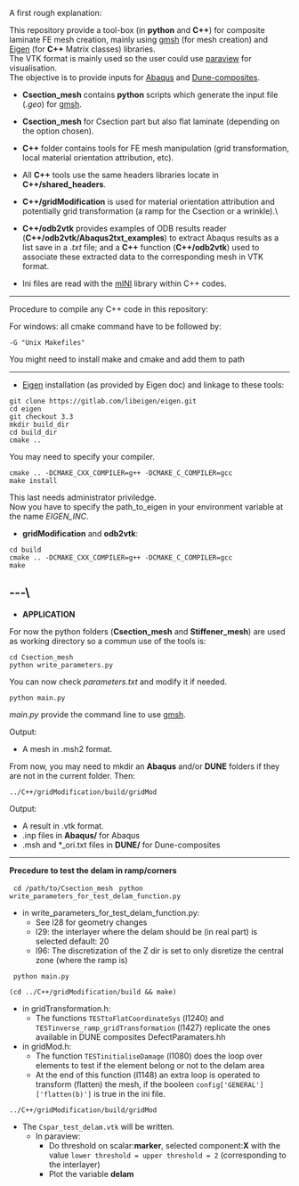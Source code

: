 A first rough explanation:

This repository provide a tool-box (in **python** and **C++**) for composite laminate FE mesh creation, mainly using [gmsh](https://gmsh.info/) (for mesh creation) and [Eigen](https://Eigen.tuxfamily.org/index.php?title=Main_Page) (for **C++** Matrix classes) libraries.\
The VTK format is mainly used so the user could use [paraview](https://www.paraview.org/) for visualisation.\
The objective is to provide inputs for [Abaqus](https://www.technia.co.uk/software/simulia/abaqus/) and [Dune-composites](https://gitlab.dune-project.org/anne.reinarz/dune-composites).

* **Csection_mesh** contains **python** scripts which generate the input file (*.geo*) for [gmsh](https://gmsh.info/).

* **Csection_mesh** for Csection part but also flat laminate (depending on the option chosen).

* **C++** folder contains tools for FE mesh manipulation (grid transformation, local material orientation attribution, etc).

* All **C++** tools use the same headers libraries locate in **C++/shared_headers**.
* **C++/gridModification** is used for material orientation attribution and potentially grid transformation (a ramp for the Csection or a wrinkle).\
* **C++/odb2vtk** provides examples of ODB results reader (**C++/odb2vtk/Abaqus2txt_examples**) to extract Abaqus results as a list save in a *.txt* file; and a **C++** function (**C++/odb2vtk**) used to associate these extracted data to the corresponding mesh in VTK format.


* Ini files are read with the [mINI](https://github.com/metayeti/mINI) library within C++ codes.

---

Procedure to compile any C++ code in this repository:

For windows:
all cmake command have to be followed by:
```
-G "Unix Makefiles"
```
You might need to install make and cmake and add them to path

---

* [Eigen](https://eigen.tuxfamily.org/index.php?title=Main_Page) installation (as provided by Eigen doc) and linkage to these tools:

```
git clone https://gitlab.com/libeigen/eigen.git
cd eigen
git checkout 3.3
mkdir build_dir
cd build_dir
cmake ..
```
You may need to specify your compiler.
```
cmake .. -DCMAKE_CXX_COMPILER=g++ -DCMAKE_C_COMPILER=gcc
make install
```
This last needs administrator priviledge.\
Now you have to specify the path_to_eigen in your environment variable at the name *EIGEN_INC*.

* **gridModification** and **odb2vtk**:
```
cd build
cmake .. -DCMAKE_CXX_COMPILER=g++ -DCMAKE_C_COMPILER=gcc
make
```

---\
---
* **APPLICATION**

For now the python folders (**Csection_mesh** and **Stiffener_mesh**) are used as working directory so a commun use of the tools is:
```
cd Csection_mesh
python write_parameters.py
```
You can now check *parameters.txt* and modify it if needed.
```
python main.py
```
*main.py* provide the command line to use [gmsh](https://gmsh.info/).

Output: 
* A mesh in .msh2 format.

From now, you may need to mkdir an **Abaqus** and/or **DUNE** folders if they are not in the current folder. Then:
```
../C++/gridModification/build/gridMod
```
Output:
* A result in .vtk format.
* .inp files in **Abaqus/** for Abaqus
* .msh and *_ori.txt files in **DUNE/** for Dune-composites




---
**Precedure to test the delam in ramp/corners**

``` cd /path/to/Csection_mesh```
``` python write_parameters_for_test_delam_function.py```
* in write_parameters_for_test_delam_function.py:
    * See l28 for geometry changes
    * l29: the interlayer where the delam should be (in real part) is selected default: 20
    * l96: The discretization of the Z dir is set to only disretize the central zone (where the ramp is)


``` python main.py```



```(cd ../C++/gridModification/build && make)```
* in gridTransformation.h:
    * The functions ```TESTtoFlatCoordinateSys``` (l1240) and ```TESTinverse_ramp_gridTransformation``` (l1427) replicate the ones available in DUNE composites DefectParamaters.hh
* in gridMod.h:
    * The function ```TESTinitialiseDamage``` (l1080) does the loop over elements to test if the element belong or not to the delam area
    * At the end of this function (l1148) an extra loop is operated to transform (flatten) the mesh, if the booleen ```config['GENERAL']['flatten(b)']``` is true in the ini file.


```../C++/gridModification/build/gridMod```


* The ```Cspar_test_delam.vtk``` will be written.
    * In paraview:
        * Do threshold on scalar:**marker**, selected component:**X** with the value ```lower threshold = upper threshold = 2``` (corresponding to the interlayer)
        * Plot the variable **delam**
